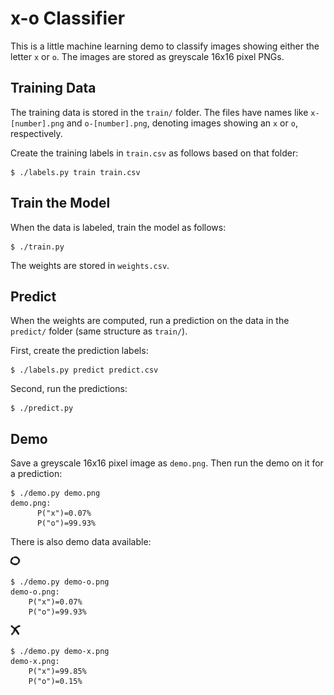 # x-o Classifier

This is a little machine learning demo to classify images showing either the
letter `x` or `o`. The images are stored as greyscale 16x16 pixel PNGs.

## Training Data

The training data is stored in the `train/` folder. The files have names like
`x-[number].png` and `o-[number].png`, denoting images showing an `x` or `o`,
respectively.

Create the training labels in `train.csv` as follows based on that folder:

    $ ./labels.py train train.csv

## Train the Model

When the data is labeled, train the model as follows:

    $ ./train.py

The weights are stored in `weights.csv`.

## Predict

When the weights are computed, run a prediction on the data in the `predict/`
folder (same structure as `train/`).

First, create the prediction labels:

    $ ./labels.py predict predict.csv

Second, run the predictions:

    $ ./predict.py

## Demo

Save a greyscale 16x16 pixel image as `demo.png`. Then run the demo on it for a
prediction:

    $ ./demo.py demo.png
    demo.png:
          P("x")=0.07%
          P("o")=99.93%

There is also demo data available:

![demo-o.png](demo-o.png)

    $ ./demo.py demo-o.png
    demo-o.png:
        P("x")=0.07%
        P("o")=99.93%

![demo-x.png](demo-x.png)

    $ ./demo.py demo-x.png
    demo-x.png:
        P("x")=99.85%
        P("o")=0.15%
